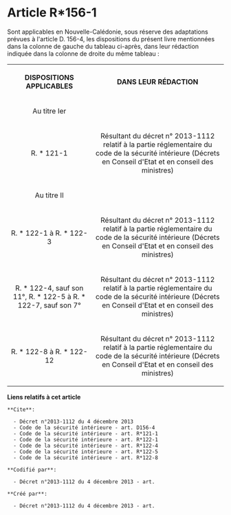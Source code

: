 # Article R*156-1

Sont applicables en Nouvelle-Calédonie, sous réserve des adaptations prévues à l'article D. 156-4, les dispositions du
présent livre mentionnées dans la colonne de gauche du tableau ci-après, dans leur rédaction indiquée dans la colonne de
droite du même tableau : 

<table>
      <tbody>
        <tr>
          <th>

DISPOSITIONS APPLICABLES 

</th>
          <th>

DANS LEUR RÉDACTION 

</th>
        </tr>
        <tr>
          <td align="center">

Au titre Ier 

</td>
          <td align="center">
        </td></tr>
        <tr>
          <td align="center">

R. * 121-1 

</td>
          <td align="center">

Résultant du décret n° 2013-1112  relatif à la partie réglementaire du code de la sécurité intérieure (Décrets en Conseil
d'Etat et en conseil des ministres) 

</td>
        </tr>
        <tr>
          <td align="center">

Au titre II 

</td>
          <td align="center">
        </td></tr>
        <tr>
          <td align="center">

R. * 122-1 à R. * 122-3 

</td>
          <td align="center">

Résultant du décret n° 2013-1112 relatif à la partie réglementaire du code de la sécurité intérieure (Décrets en Conseil
d'Etat et en conseil des ministres) 

</td>
        </tr>
        <tr>
          <td align="center">

R. * 122-4, sauf son 11°, R. * 122-5 à R. * 122-7, sauf son 7° 

</td>
          <td align="center">

Résultant du décret n° 2013-1112 relatif à la partie réglementaire du code de la sécurité intérieure (Décrets en Conseil
d'Etat et en conseil des ministres) 

</td>
        </tr>
        <tr>
          <td align="center">

R. * 122-8 à R. * 122-12 

</td>
          <td align="center">

Résultant du décret n° 2013-1112 relatif à la partie réglementaire du code de la sécurité intérieure (Décrets en Conseil
d'Etat et en conseil des ministres)</td>
        </tr>
      </tbody>
    </table>

**Liens relatifs à cet article**

	**Cite**:

	  - Décret n°2013-1112 du 4 décembre 2013
	  - Code de la sécurité intérieure - art. D156-4
	  - Code de la sécurité intérieure - art. R*121-1
	  - Code de la sécurité intérieure - art. R*122-1
	  - Code de la sécurité intérieure - art. R*122-4
	  - Code de la sécurité intérieure - art. R*122-5
	  - Code de la sécurité intérieure - art. R*122-8

	**Codifié par**:

	  - Décret n°2013-1112 du 4 décembre 2013 - art.

	**Créé par**:

	  - Décret n°2013-1112 du 4 décembre 2013 - art.
